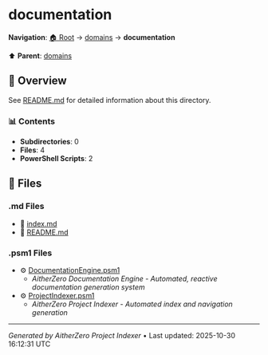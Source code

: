 # documentation

**Navigation**: [🏠 Root](../../index.md) → [domains](../index.md) → **documentation**

⬆️ **Parent**: [domains](../index.md)

## 📖 Overview

See [README.md](./README.md) for detailed information about this directory.

### 📊 Contents

- **Subdirectories**: 0
- **Files**: 4
- **PowerShell Scripts**: 2

## 📄 Files

### .md Files

- 📝 [index.md](./index.md)
- 📝 [README.md](./README.md)

### .psm1 Files

- ⚙️ [DocumentationEngine.psm1](./DocumentationEngine.psm1)
  - *AitherZero Documentation Engine - Automated, reactive documentation generation system*
- ⚙️ [ProjectIndexer.psm1](./ProjectIndexer.psm1)
  - *AitherZero Project Indexer - Automated index and navigation generation*

---

*Generated by AitherZero Project Indexer* • Last updated: 2025-10-30 16:12:31 UTC

